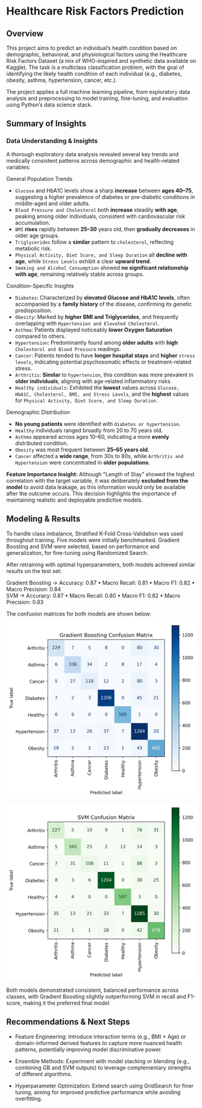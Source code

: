# Healthcare Risk Factors Prediction

## Overview

This project aims to predict an individual’s health condition based on demographic, behavioral, and physiological factors using the Healthcare Risk Factors Dataset (a mix of WHO-inspired and synthetic data available on Kaggle).
The task is a multiclass classification problem, with the goal of identifying the likely health condition of each individual (e.g., diabetes, obesity, asthma, hypertension, cancer, etc.).

The project applies a full machine learning pipeline, from exploratory data analysis and preprocessing to model training, fine-tuning, and evaluation using Python’s data science stack.

## Summary of Insights

### Data Understanding & Insights

A thorough exploratory data analysis revealed several key trends and medically consistent patterns across demographic and health-related variables:

General Population Trends

- `Glucose` and HbA1C levels show a sharp **increase** between **ages 40–75**, suggesting a higher prevalence of diabetes or pre-diabetic conditions in middle-aged and older adults.
- `Blood Pressure and Cholesterol` both **increase** steadily **with age**, peaking among older individuals, consistent with cardiovascular risk accumulation.
- `BMI` **rises** rapidly between **25–30** years old, then **gradually decreases** in older age groups.
- `Triglycerides` follow a **similar** pattern to `cholesterol`, reflecting metabolic risk.
- `Physical Activity, Diet Score, and Sleep Duration` all **decline with age**, while `Stress Levels` exhibit a clear **upward trend**.
- `Smoking and Alcohol Consumption` showed **no significant relationship with age**, remaining relatively stable across groups.

Condition-Specific Insights

- `Diabetes`: Characterized by **elevated Glucose and HbA1C levels**, often accompanied by a **family history** of the disease, confirming its genetic predisposition.
- `Obesity`: Marked by **higher BMI and Triglycerides**, and frequently overlapping with `Hypertension and Elevated Cholesterol`.
- `Asthma`: Patients displayed noticeably **lower Oxygen Saturation** compared to others.
- `Hypertension`: Predominantly found among **older adults** with **high** `Cholesterol and Blood Pressure` readings.
- `Cancer`: Patients tended to have **longer hospital stays** and **higher** `stress levels`, indicating potential psychosomatic effects or treatment-related stress.
- `Arthritis`: **Similar** to `hypertension`, this condition was more prevalent in **older individuals**, aligning with age-related inflammatory risks.
- `Healthy individuals`: Exhibited the **lowest** values across `Glucose, HbA1C, Cholesterol, BMI, and Stress Levels`, and the **highest** values for `Physical Activity, Diet Score, and Sleep Duration.`

Demographic Distribution

- **No young patients** were identified with `diabetes or hypertension`.
- `Healthy` individuals ranged broadly from 20 to 70 years old.
- `Asthma` appeared across ages 10–60, indicating a more **evenly** distributed condition.
- `Obesity` was most frequent between **25–65 years old**.
- `Cancer` affected a **wide range**, from 30s to 80s, while `Arthritis and Hypertension` were concentrated in **older populations**.

**Feature Importance Insight:** Although "Length of Stay" showed the highest correlation with the target variable, it was deliberately **excluded from the model** to avoid data leakage, as this information would only be available after the outcome occurs. This decision highlights the importance of maintaining realistic and deployable predictive models.


## Modeling & Results

To handle class imbalance, Stratified K-Fold Cross-Validation was used throughout training.
Five models were initially benchmarked. Gradient Boosting and SVM were selected, based on performance and generalization, for fine-tuning using Randomized Search.

After retraining with optimal hyperparameters, both models achieved similar results on the test set:

Gradient Boosting → Accuracy: 0.87 • Macro Recall: 0.81 • Macro F1: 0.82 • Macro Precision: 0.84  
SVM               → Accuracy: 0.87 • Macro Recall: 0.80 • Macro F1: 0.82 • Macro Precision: 0.83

The confusion matrices for both models are shown below:

![Confusion Matix GB](Results/confusion_matrix_gb.png)

![Confusion Matix SVM](Results/confusion_matrix_svm.png)

Both models demonstrated consistent, balanced performance across classes, with Gradient Boosting slightly outperforming SVM in recall and F1-score, making it the preferred final model.


## Recommendations & Next Steps

- Feature Engineering: Introduce interaction terms (e.g., BMI × Age) or domain-informed derived features to capture more nuanced health patterns, potentially improving model discriminative power.

- Ensemble Methods: Experiment with model stacking or blending (e.g., combining GB and SVM outputs) to leverage complementary strengths of different algorithms.

- Hyperparameter Optimization: Extend search using GridSearch for finer tuning, aiming for improved predictive performance while avoiding overfitting.




